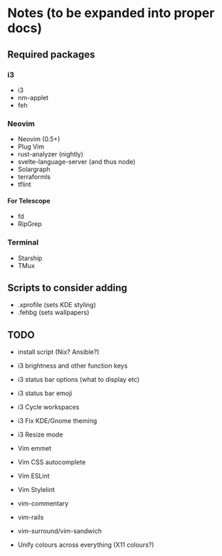 # Notes (to be expanded into proper docs)

## Required packages

### i3
* i3
* nm-applet
* feh

### Neovim
* Neovim (0.5+)
* Plug Vim
* rust-analyzer (nightly)
* svelte-language-server (and thus node)
* Solargraph
* terraformls
* tflint

#### For Telescope
* fd
* RipGrep

### Terminal
* Starship
* TMux

## Scripts to consider adding
* .xprofile (sets KDE styling)
* .fehbg (sets wallpapers)

## TODO
* install script (Nix? Ansible?)
* i3 brightness and other function keys
* i3 status bar options (what to display etc)
* i3 status bar emoji
* i3 Cycle workspaces
* i3 Fix KDE/Gnome theming
* i3 Resize mode
* Vim emmet
* Vim CSS autocomplete
* Vim ESLint
* Vim Stylelint
* vim-commentary
* vim-rails
* vim-surround/vim-sandwich

* Unify colours across everything (X11 colours?)
